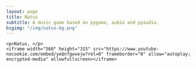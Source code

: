 ```yaml
---
layout: page
title: Natus
subtitle: A music game based on pygame, aubio and pyaudio.
bigimg: "/img/natus-bg.png"
---
```




<div class= "project-natus">

	<p>Natus, </p>
	<iframe width="560" height="315" src="https://www.youtube-nocookie.com/embed/yeQnfgwvejw?rel=0" frameborder="0" allow="autoplay; encrypted-media" allowfullscreen></iframe>

</div>